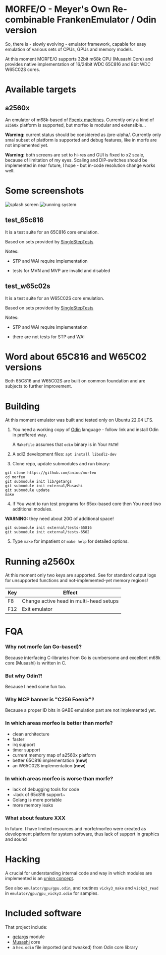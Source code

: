 # MORFE/O - Meyer's Own Re-combinable FrankenEmulator / Odin version

So, there is - slowly evolving - emulator framework, capable for easy
emulation of various sets of CPUs, GPUs and memory models.

At this moment MORFE/O supports 32bit m68k CPU (Musashi Core) and 
provides native implementation of 16/24bit WDC 65C816 and 8bit 
WDC W65C02S cores.

# Available targets

## a2560x

An emulator of m68k-based of [Foenix machines](https://c256foenix.com/).
Currently only a kind of ``a2560x`` platform is supported, but morfeo
is modular and extensible...

**Warning:** current status should be considered as /pre-alpha/. Currently
only smal subset of platform is supported and debug features, like in morfe
are not implemented yet.

**Warning:** both screens are set to hi-res and GUI is fixed to x2 scale,
because of limitation of my eyes. Scaling and DIP-switches should be 
implemented in near future, I hope - but in-code resolution change works
well.

# Some screenshots

![splash screen](doc/morfeo-1.png)
![running system](doc/morfeo-2.png)

## test_65c816

It is a test suite for an 65C816 core emulation. 

Based on sets provided by [SingleStepTests](https://github.com/SingleStepTests)

Notes:
* STP and WAI require implementation

* tests for MVN and MVP are invalid and disabled

## test_w65c02s

It is a test suite for an W65C02S core emulation. 

Based on sets provided by [SingleStepTests](https://github.com/SingleStepTests)

Notes:
* STP and WAI require implementation

* there are not tests for STP and WAI

# Word about 65C816 and W65C02 versions

Both 65C816 and W65C02S are built on common foundation and
are subjects to further improvement.

# Building

At this moment emulator was built and tested only on Ubuntu 22.04 LTS.

1. You need a working copy of [Odin](https://odin-lang.org/docs/install/)
   language - follow link and install Odin in preffered way.

   A ``Makefile`` assumes that ``odin`` binary is in Your ``PATH``!

2. A sdl2 development files: ``apt install libsdl2-dev``

3. Clone repo, update submodules and run binary:

```shell
git clone https://github.com/aniou/morfeo
cd morfeo
git submodule init lib/getargs
git submodule init external/Musashi
git submodule update
make
```

4. If You want to run test programs for 65xx-based core then You need two
additional modules.

**WARNING:** they need about 20G of additional space!

```shell
git submodule init external/tests-65816
git submodule init external/tests-6502
```

5. Type ``make`` for impatient or ``make help`` for detailed options. 

# Running a2560x

At this moment only two keys are supported. See for standard output logs
for unsupported functions and not-implemented-yet memory regions!

|Key     |Effect
---------|---------------------------
F8       |Change active head in multi-head setups
F12      |Exit emulator

# FQA

### Why not morfe (an Go-based)?

Because interfacing C-libraries from Go is cumbersome and excellent m68k
core (Musashi) is written in C.

### But why Odin?!

Because I need some fun too.

### Why MCP banner is "C256 Foenix"?

Because a proper ID bits in GABE emulation part are not implemented yet.

### In which areas morfeo is better than morfe?

* clean architecture
* faster
* irq support
* timer support
* current memory map of a2560x platform
* better 65C816 implementation (**new**)
* an W65C02S implementation (**new**)

### In which areas morfeo is worse than morfe?

* lack of debugging tools for code
* ~lack of 65c816 support~
* Golang is more portable 
* more memory leaks

### What about feature XXX

In future. I have limited resources and morfe/morfeo were created as
development platform for system software, thus lack of support in 
graphics and sound

# Hacking

A crucial for understanding internal code and way in which modules
are implemented is an [union concept](https://github.com/odin-lang/Odin/blob/master/examples/demo/demo.odin#L577).

See also ``emulator/gpu/gpu.odin``, and routines ``vicky3_make`` 
and ``vicky3_read`` in ``emulator/gpu/gpu_vicky3.odin`` for samples.

# Included software

That project include:

* [getargs](https://github.com/jasonKercher/getargs) module
* [Musashi](https://github.com/kstenerud/Musashi) core
* a ``hex.odin`` file imported (and tweaked) from Odin core library 

